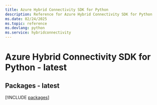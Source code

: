 ```yaml
---
title: Azure Hybrid Connectivity SDK for Python
description: Reference for Azure Hybrid Connectivity SDK for Python
ms.date: 02/24/2025
ms.topic: reference
ms.devlang: python
ms.service: hybridconnectivity
---
```

# Azure Hybrid Connectivity SDK for Python - latest
## Packages - latest
[!INCLUDE [packages](hybrid-connectivity-index.md)]